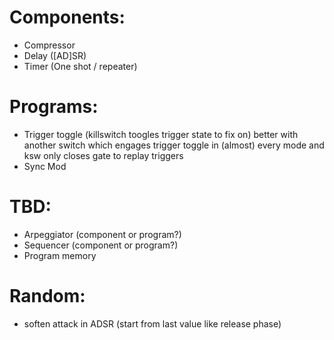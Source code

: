 # Components:
- Compressor
- Delay ([AD]SR)
- Timer (One shot / repeater)


# Programs:
- Trigger toggle (killswitch toogles trigger state to fix on)
	better with another switch which engages trigger toggle in (almost) every mode and ksw only closes gate to replay triggers
- Sync Mod


# TBD:
- Arpeggiator (component or program?)
- Sequencer (component or program?)
- Program memory


# Random:
- soften attack in ADSR (start from last value like release phase)
